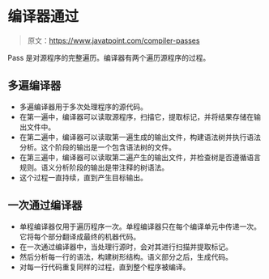 # 编译器通过

> 原文：<https://www.javatpoint.com/compiler-passes>

Pass 是对源程序的完整遍历。编译器有两个遍历源程序的过程。

## 多遍编译器

*   多遍编译器用于多次处理程序的源代码。
*   在第一遍中，编译器可以读取源程序，扫描它，提取标记，并将结果存储在输出文件中。
*   在第二遍中，编译器可以读取第一遍生成的输出文件，构建语法树并执行语法分析。这个阶段的输出是一个包含语法树的文件。
*   在第三遍中，编译器可以读取第二遍产生的输出文件，并检查树是否遵循语言规则。语义分析阶段的输出是带注释的树语法。
*   这个过程一直持续，直到产生目标输出。

## 一次通过编译器

*   单程编译器仅用于遍历程序一次。单程编译器只在每个编译单元中传递一次。它将每个部分翻译成最终的机器代码。
*   在一次通过编译器中，当处理行源时，会对其进行扫描并提取标记。
*   然后分析每一行的语法，构建树形结构。语义部分之后，生成代码。
*   对每一行代码重复同样的过程，直到整个程序被编译。
